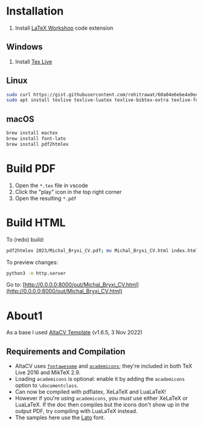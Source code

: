 # Installation

1. Install [LaTeX Workshop][1] code extension

## Windows

1. Install [Tex Live][2]

## Linux
```sh
sudo curl https://gist.githubusercontent.com/rohitrawat/60a04e6ebe4a9ec1203eac3a11d4afc1/raw/fcdfde2ab57e455ba9b37077abf85a81c504a4a9/sources.list -o /etc/apt/sources.list.d/xenial.list
sudo apt install texlive texlive-luatex texlive-bibtex-extra texlive-fonts-extra pdf2htmlex
```

## macOS
```sh
brew install mactex
brew install font-lato
brew install pdf2htmlex
```

# Build PDF

1. Open the `*.tex` file in vscode
2. Click the "play" icon in the top right corner
3. Open the resulting `*.pdf`

# Build HTML

To (redo) build:
```sh 
pdf2htmlex 2023/Michal_Bryxi_CV.pdf; mv Michal_Bryxi_CV.html index.html
```

To preview changes:
```sh
python3 -m http.server
```

Go to: [http://0.0.0.0:8000/out/Michal_Bryxi_CV.html](http://0.0.0.0:8000/out/Michal_Bryxi_CV.html)

# About1

As a base I used [AltaCV Template][3] (v1.6.5, 3 Nov 2022)

## Requirements and Compilation

* AltaCV uses [`fontawesome`][4] and [`academicons`][5]; they're included in both TeX Live 2016 and MikTeX 2.9.
* Loading `academicons` is optional: enable it by adding the `academicons` option to `\documentclass`.
* Can now be compiled with pdflatex, XeLaTeX and LuaLaTeX!
* However if you're using `academicons`, you _must_ use either XeLaTeX or LuaLaTeX. If the doc then compiles but the icons don't show up in the output PDF, try compiling with LuaLaTeX instead.
* The samples here use the [Lato][6] font.

[1]: https://marketplace.visualstudio.com/items?itemName=James-Yu.latex-workshop
[2]: https://www.tug.org/texlive/
[3]: https://www.overleaf.com/latex/templates/altacv-template/trgqjpwnmtgv
[4]: http://www.ctan.org/pkg/fontawesome
[5]: http://www.ctan.org/pkg/academicons
[6]: http://www.latofonts.com/lato-free-fonts/